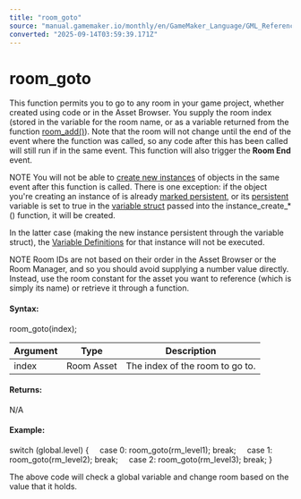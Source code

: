 ```yaml
---
title: "room_goto"
source: "manual.gamemaker.io/monthly/en/GameMaker_Language/GML_Reference/Asset_Management/Rooms/room_goto.htm"
converted: "2025-09-14T03:59:39.171Z"
---
```


# room\_goto

This function permits you to go to any room in your game project, whether created using code or in the Asset Browser. You supply the room index (stored in the variable for the room name, or as a variable returned from the function [room\_add()](../../../../../../../GameMaker_Language/GML_Reference/Asset_Management/Rooms/room_add.md)). Note that the room will not change until the end of the event where the function was called, so any code after this has been called will still run if in the same event. This function will also trigger the **Room End** event.

NOTE You will not be able to [create new instances](../Instances/instance_create_layer.md) of objects in the same event after this function is called. There is one exception: if the object you're creating an instance of is already [marked persistent](../../../../The_Asset_Editors/Objects.md), or its [persistent](../Instances/Instance_Variables/persistent.md) variable is set to true in the [variable struct](../Instances/instance_create_layer.md) passed into the instance\_create\_\*() function, it will be created.

In the latter case (making the new instance persistent through the variable struct), the [Variable Definitions](../../../../The_Asset_Editors/Object_Properties/Object_Variables.md) for that instance will not be executed.

NOTE Room IDs are not based on their order in the Asset Browser or the Room Manager, and so you should avoid supplying a number value directly. Instead, use the room constant for the asset you want to reference (which is simply its name) or retrieve it through a function.

#### Syntax:

room\_goto(index);

| Argument | Type | Description |
| --- | --- | --- |
| index | Room Asset | The index of the room to go to. |

#### Returns:

N/A

#### Example:

switch (global.level)
{
    case 0: room\_goto(rm\_level1); break;
    case 1: room\_goto(rm\_level2); break;
    case 2: room\_goto(rm\_level3); break;
}

The above code will check a global variable and change room based on the value that it holds.